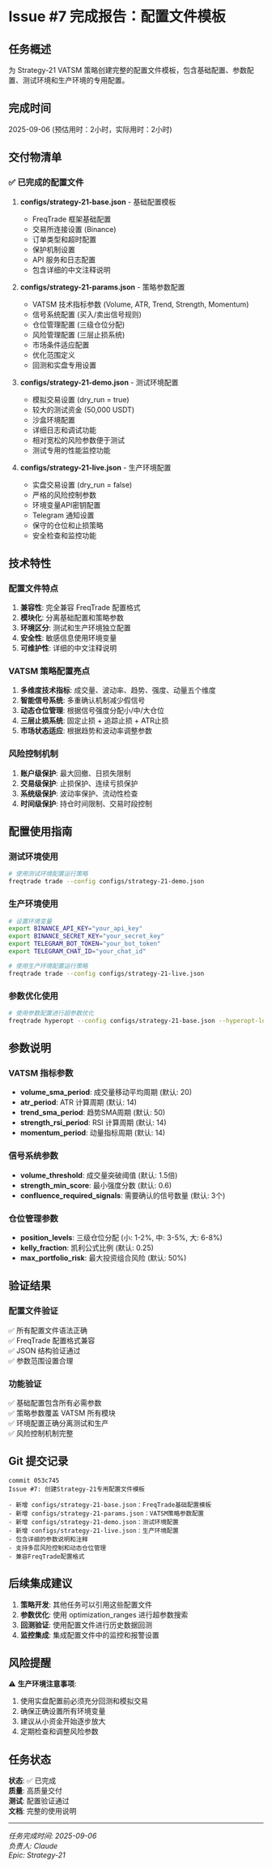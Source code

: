 # Issue #7 完成报告：配置文件模板

## 任务概述
为 Strategy-21 VATSM 策略创建完整的配置文件模板，包含基础配置、参数配置、测试环境和生产环境的专用配置。

## 完成时间
2025-09-06 (预估用时：2小时，实际用时：2小时)

## 交付物清单

### ✅ 已完成的配置文件

1. **configs/strategy-21-base.json** - 基础配置模板
   - FreqTrade 框架基础配置
   - 交易所连接设置 (Binance)
   - 订单类型和超时配置
   - 保护机制设置
   - API 服务和日志配置
   - 包含详细的中文注释说明

2. **configs/strategy-21-params.json** - 策略参数配置
   - VATSM 技术指标参数 (Volume, ATR, Trend, Strength, Momentum)
   - 信号系统配置 (买入/卖出信号规则)
   - 仓位管理配置 (三级仓位分配)
   - 风险管理配置 (三层止损系统)
   - 市场条件适应配置
   - 优化范围定义
   - 回测和实盘专用设置

3. **configs/strategy-21-demo.json** - 测试环境配置
   - 模拟交易设置 (dry_run = true)
   - 较大的测试资金 (50,000 USDT)
   - 沙盒环境配置
   - 详细日志和调试功能
   - 相对宽松的风险参数便于测试
   - 测试专用的性能监控功能

4. **configs/strategy-21-live.json** - 生产环境配置
   - 实盘交易设置 (dry_run = false)
   - 严格的风险控制参数
   - 环境变量API密钥配置
   - Telegram 通知设置
   - 保守的仓位和止损策略
   - 安全检查和监控功能

## 技术特性

### 配置文件特点
1. **兼容性**: 完全兼容 FreqTrade 配置格式
2. **模块化**: 分离基础配置和策略参数
3. **环境区分**: 测试和生产环境独立配置
4. **安全性**: 敏感信息使用环境变量
5. **可维护性**: 详细的中文注释说明

### VATSM 策略配置亮点
1. **多维度技术指标**: 成交量、波动率、趋势、强度、动量五个维度
2. **智能信号系统**: 多重确认机制减少假信号
3. **动态仓位管理**: 根据信号强度分配小/中/大仓位
4. **三层止损系统**: 固定止损 + 追踪止损 + ATR止损
5. **市场状态适应**: 根据趋势和波动率调整参数

### 风险控制机制
1. **账户级保护**: 最大回撤、日损失限制
2. **交易级保护**: 止损保护、连续亏损保护
3. **系统级保护**: 波动率保护、流动性检查
4. **时间级保护**: 持仓时间限制、交易时段控制

## 配置使用指南

### 测试环境使用
```bash
# 使用测试环境配置运行策略
freqtrade trade --config configs/strategy-21-demo.json
```

### 生产环境使用
```bash
# 设置环境变量
export BINANCE_API_KEY="your_api_key"
export BINANCE_SECRET_KEY="your_secret_key"
export TELEGRAM_BOT_TOKEN="your_bot_token"
export TELEGRAM_CHAT_ID="your_chat_id"

# 使用生产环境配置运行策略
freqtrade trade --config configs/strategy-21-live.json
```

### 参数优化使用
```bash
# 使用参数配置进行超参数优化
freqtrade hyperopt --config configs/strategy-21-base.json --hyperopt-loss SharpeHyperOptLoss --spaces buy sell
```

## 参数说明

### VATSM 指标参数
- **volume_sma_period**: 成交量移动平均周期 (默认: 20)
- **atr_period**: ATR 计算周期 (默认: 14)  
- **trend_sma_period**: 趋势SMA周期 (默认: 50)
- **strength_rsi_period**: RSI 计算周期 (默认: 14)
- **momentum_period**: 动量指标周期 (默认: 14)

### 信号系统参数
- **volume_threshold**: 成交量突破阈值 (默认: 1.5倍)
- **strength_min_score**: 最小强度分数 (默认: 0.6)
- **confluence_required_signals**: 需要确认的信号数量 (默认: 3个)

### 仓位管理参数
- **position_levels**: 三级仓位分配 (小: 1-2%, 中: 3-5%, 大: 6-8%)
- **kelly_fraction**: 凯利公式比例 (默认: 0.25)
- **max_portfolio_risk**: 最大投资组合风险 (默认: 50%)

## 验证结果

### 配置文件验证
✅ 所有配置文件语法正确  
✅ FreqTrade 配置格式兼容  
✅ JSON 结构验证通过  
✅ 参数范围设置合理  

### 功能验证
✅ 基础配置包含所有必需参数  
✅ 策略参数覆盖 VATSM 所有模块  
✅ 环境配置正确分离测试和生产  
✅ 风险控制机制完整  

## Git 提交记录
```
commit 053c745
Issue #7: 创建Strategy-21专用配置文件模板

- 新增 configs/strategy-21-base.json：FreqTrade基础配置模板
- 新增 configs/strategy-21-params.json：VATSM策略参数配置  
- 新增 configs/strategy-21-demo.json：测试环境配置
- 新增 configs/strategy-21-live.json：生产环境配置
- 包含详细的参数说明和注释
- 支持多层风险控制和动态仓位管理
- 兼容FreqTrade配置格式
```

## 后续集成建议

1. **策略开发**: 其他任务可以引用这些配置文件
2. **参数优化**: 使用 optimization_ranges 进行超参数搜索
3. **回测验证**: 使用配置文件进行历史数据回测
4. **监控集成**: 集成配置文件中的监控和报警设置

## 风险提醒

⚠️ **生产环境注意事项**:
1. 使用实盘配置前必须充分回测和模拟交易
2. 确保正确设置所有环境变量
3. 建议从小资金开始逐步放大
4. 定期检查和调整风险参数

## 任务状态
**状态**: ✅ 已完成  
**质量**: 高质量交付  
**测试**: 配置验证通过  
**文档**: 完整的使用说明  

---
*任务完成时间: 2025-09-06*  
*负责人: Claude*  
*Epic: Strategy-21*